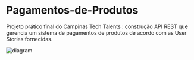 # Pagamentos-de-Produtos
Projeto prático final do Campinas Tech Talents : construção API REST que gerencia um sistema de pagamentos de produtos de acordo com as User Stories fornecidas.

![diagram](https://user-images.githubusercontent.com/69534516/111395348-6b1c4600-869b-11eb-8719-edbe639c3962.png)
